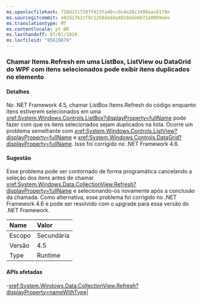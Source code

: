 ```yaml
---
ms.openlocfilehash: 710d1517397f423fa40cc0c4a26c3499aac6179e
ms.sourcegitcommit: e02d17b2cf9c1258dadda4810a5e6072a0089aee
ms.translationtype: MT
ms.contentlocale: pt-BR
ms.lasthandoff: 07/01/2020
ms.locfileid: "85619879"
---
```

### <a name="calling-itemsrefresh-on-a-wpf-listbox-listview-or-datagrid-with-items-selected-can-cause-duplicate-items-to-appear-in-the-element"></a>Chamar Items.Refresh em uma ListBox, ListView ou DataGrid do WPF com itens selecionados pode exibir itens duplicados no elemento

#### <a name="details"></a>Detalhes

No .NET Framework 4.5, chamar ListBox.Items.Refresh do código enquanto itens estiverem selecionados em uma <xref:System.Windows.Controls.ListBox?displayProperty=fullName> pode fazer com que os itens selecionados sejam duplicados na lista. Ocorre um problema semelhante com <xref:System.Windows.Controls.ListView?displayProperty=fullName> e <xref:System.Windows.Controls.DataGrid?displayProperty=fullName>. Isso foi corrigido no .NET Framework 4.6.

#### <a name="suggestion"></a>Sugestão

Esse problema pode ser contornado de forma programática cancelando a seleção dos itens antes de chamar <xref:System.Windows.Data.CollectionView.Refresh?displayProperty=fullName> e selecionando-os novamente após a conclusão da chamada. Como alternativa, esse problema foi corrigido no .NET Framework 4.6 e pode ser resolvido com o upgrade para essa versão do .NET Framework.

| Name    | Valor       |
|:--------|:------------|
| Escopo   |Secundária|
|Versão|4.5|
|Type|Runtime

#### <a name="affected-apis"></a>APIs afetadas

-<xref:System.Windows.Data.CollectionView.Refresh?displayProperty=nameWithType></li></ul>|
